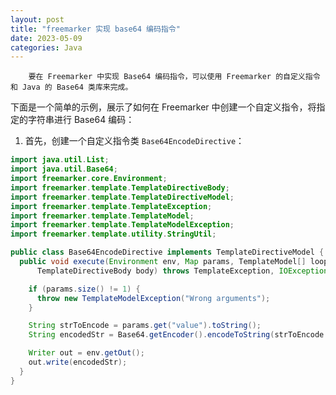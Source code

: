 ```yaml
---
layout: post
title: "freemarker 实现 base64 编码指令"
date: 2023-05-09
categories: Java
---
```

        要在 Freemarker 中实现 Base64 编码指令，可以使用 Freemarker 的自定义指令和 Java 的 Base64 类库来完成。

下面是一个简单的示例，展示了如何在 Freemarker 中创建一个自定义指令，将指定的字符串进行 Base64 编码：

1. 首先，创建一个自定义指令类 `Base64EncodeDirective`：

```java
import java.util.List;
import java.util.Base64;
import freemarker.core.Environment;
import freemarker.template.TemplateDirectiveBody;
import freemarker.template.TemplateDirectiveModel;
import freemarker.template.TemplateException;
import freemarker.template.TemplateModel;
import freemarker.template.TemplateModelException;
import freemarker.template.utility.StringUtil;

public class Base64EncodeDirective implements TemplateDirectiveModel {
  public void execute(Environment env, Map params, TemplateModel[] loopVars,
      TemplateDirectiveBody body) throws TemplateException, IOException {

    if (params.size() != 1) {
      throw new TemplateModelException("Wrong arguments");
    }

    String strToEncode = params.get("value").toString();
    String encodedStr = Base64.getEncoder().encodeToString(strToEncode.getBytes());

    Writer out = env.getOut();
    out.write(encodedStr);
  }
}
```